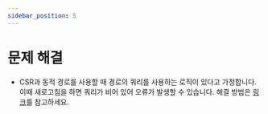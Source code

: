 ```yaml
---
sidebar_position: 5
---
```


# 문제 해결

- CSR과 동적 경로를 사용할 때 경로의 쿼리를 사용하는 로직이 있다고 가정합니다. 이때 새로고침을 하면 쿼리가 비어 있어 오류가 발생할 수 있습니다. 해결 방법은 [링크](https://stackoverflow.com/questions/61040790/userouter-withrouter-receive-undefined-on-query-in-first-render)를 참고하세요.
